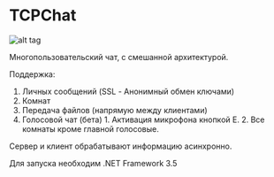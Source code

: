 ﻿TCPChat
=======

![alt tag](https://raw.github.com/Nirklav/TCPChat/master/screen.png)

Многопользовательский чат, с смешанной архитектурой.

Поддержка:
  1. Личных сообщений (SSL - Анонимный обмен ключами)
  2. Комнат
  3. Передача файлов (напрямую между клиентами)
  4. Голосовой чат (бета)
    1. Активация микрофона кнопкой E.
    2. Все комнаты кроме главной голосовые.
  
Сервер и клиент обрабатывают информацию асинхронно.


Для запуска необходим .NET Framework 3.5
